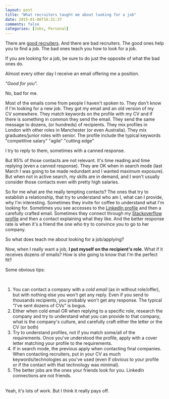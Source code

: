 ```yaml
---
layout: post
title: "What recruiters taught me about looking for a job"
date: 2015-01-06T16:31:37
comments: false
categories: [Jobs, Personal]
---
```


There are [good recruiters](http://gonfva.blogspot.co.uk/2014/05/good-examples.html). And there are bad recruiters. The good ones help you to find a job. The bad ones teach you how to look for a job.


If you are looking for a job, be sure to do just the opposite of what the bad ones do.


Almost every other day I receive an email offering me a position.


<i>"Good for you".&nbsp;</i>


No, bad for me.


Most of the emails come from people I haven't spoken to. They don't know if I'm looking for a new job. They got my email and an old version of my CV&nbsp;somewhere. They match keywords on the profile with my CV and if there is something in common they send the email. They send the same message to dozens, (or hundreds) of recipients. They mix profiles in London with other roles in Manchester (or even Australia). They mix graduates/junior roles with senior. The profile include the typical keywords "competitive salary" "agile" "cutting edge"


I try to reply to them, sometimes with a canned response.


But 95% of those contacts are not relevant. It's time reading and time replying (even a canned response). They are OK when in search mode (last March I was going to be made redundant and I wanted maximum exposure). But when not in active search, my skills are in demand, and I won't usually consider those contacts even with pretty high salaries.


So for me what are the really tempting contacts? The ones that try to establish a relationship, that try to understand who am I, what can I provide, why I'm interesting. Sometimes they invite for coffee to understand what I'm looking for. Sometimes you see accesses to the [LinkedIn profile](http://uk.linkedin.com/in/gonzalofernandezvictorio) and then a carefully crafted email. Sometimes they connect through my [Stackoverflow profile](http://careers.stackoverflow.com/gonfva) and then a contact explaining what they like. And the better response rate is when it's a friend the one who try to convince you to go to her company.


So what does teach me about looking for a job/applying?


Now, when I really want a job, <b>I put myself on the recipient's role</b>. What if it receives dozens of emails? How is she going to know that I'm the perfect fit?


Some obvious tips:


<br /><ol><li>You can contact a company with a <i>cold email </i>(as in without role/offer), but with nothing else you won't get any reply. Even if you send to thousands recipients, you probably won't get any response. The typical "I've sent dozens of CVs" is bogus.</li><li>Either when cold email OR when replying to a specific role, research the company and try to understand what you can provide to that company, what is the company's culture, and carefully craft either the letter or the CV (or both)</li><li>Try to understand profiles, not if you match some/all of the requirements. Once you've understood the profile, apply with a cover letter matching your profile to the requirements.</li><li>If in search mode, the previous apply when contacting final companies. When contacting recruiters, put in your CV as much keywords/technologies as you've used (even if obvious to your profile or if the contact with that technology was minimal).</li><li>The better jobs are the ones your friends look for you. LinkedIn connections are not friends.</li></ol><br />Yeah, it's lots of work. But I think it really pays off.


<br />
